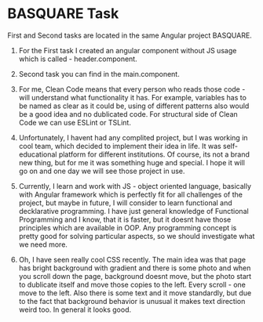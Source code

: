 # BASQUARE Task

First and Second tasks are located in the same Angular project BASQUARE.

1. For the First task I created an angular component without JS usage which is called - header.component. 

2. Second task you can find in the main.component. 

3. For me, Clean Code means that every person who reads those code - will understand what functionality it has. For example, variables has to be named as clear as it could be, using of different patterns also would be a good idea and no dublicated code. For structural side of Clean Code we can use ESLint or TSLint.

4. Unfortunately, I havent had any complited project, but I was working in cool team, which decided to implement their idea in life. It was self-educational platform for different institutions. Of course, its not a brand new thing, but for me it was something huge and special. I hope it will go on and one day we will see those project in use.

5. Currently, I learn and work with JS - object oriented language, basically with Angular framework which is perfectly fit for all challenges of the project, but maybe in future, I will consider to learn functional and decklarative programming. I have just general knowledge of Functional Programming and I know, that it is faster, but it doesnt have those principles which are available in OOP. Any programming concept is pretty good for solving particular aspects, so we should investigate what we need more.

6. Oh, I have seen really cool CSS recently. The main idea was that page has bright background with gradient and there is some photo and when you scroll down the page, background doesnt move, but the photo start to dublicate itself and move those copies to the left. Every scroll - one move to the left. Also there is some text and it move standardly, but due to the fact that background behavior is unusual it makes text direction weird too. In general it looks good.

